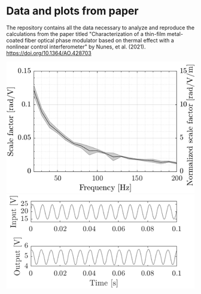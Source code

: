 # Data and plots from paper

The repository contains all the data necessary to analyze and reproduce the calculations from the paper titled "Characterization of a thin-film metal-coated fiber optical phase modulator based on thermal effect with a nonlinear control interferometer" by Nunes, et al. (2021).
https://doi.org/10.1364/AO.428703


![Image](fom-mc/scale_factor_fom_mc.png?raw=true)![Image](fom-mc/fom-mc-waveform_150_Hz.png?raw=true)

